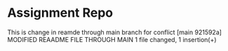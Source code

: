# Assignment Repo
This is change in reamde through main branch for conflict
[main 921592a] MODIFIED REAADME FILE THROUGH MAIN
 1 file changed, 1 insertion(+)
